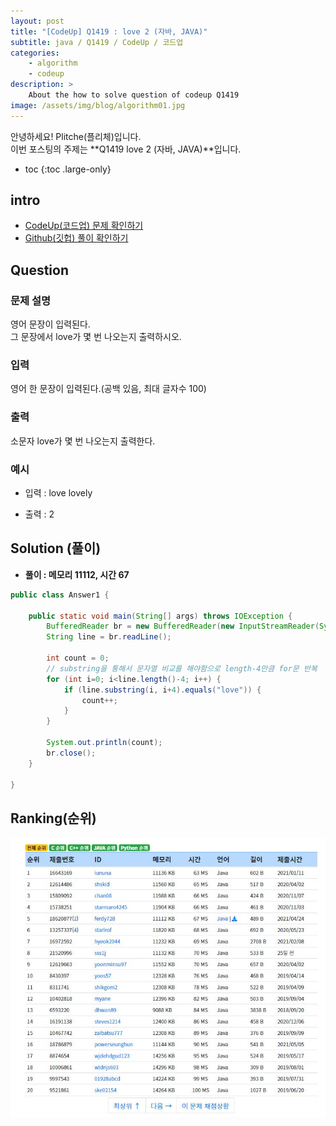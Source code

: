 ```yaml
---
layout: post
title: "[CodeUp] Q1419 : love 2 (자바, JAVA)"
subtitle: java / Q1419 / CodeUp / 코드업
categories:
    - algorithm
    - codeup
description: >
    About the how to solve question of codeup Q1419
image: /assets/img/blog/algorithm01.jpg
---
```


안녕하세요! Plitche(플리체)입니다.  
이번 포스팅의 주제는 **Q1419 love 2 (자바, JAVA)**입니다.

* toc
{:toc .large-only}

## intro
* [CodeUp(코드업) 문제 확인하기](https://codeup.kr/problem.php?id=1419)  
* [Github(깃헙) 풀이 확인하기](https://github.com/plitche/CodeUp_Solution/tree/master/Q1401~Q1500/Q1419)  

## Question
### 문제 설명
영어 문장이 입력된다.  
그 문장에서 love가 몇 번 나오는지 출력하시오.  

### 입력
영어 한 문장이 입력된다.(공백 있음, 최대 글자수 100)  

### 출력
소문자 love가 몇 번 나오는지 출력한다.  

### 예시
* 입력 : love lovely  

* 출력 : 2  

## Solution (풀이)
* **풀이 : 메모리 11112, 시간 67**  

```java
public class Answer1 {

    public static void main(String[] args) throws IOException {
    	BufferedReader br = new BufferedReader(new InputStreamReader(System.in));
    	String line = br.readLine();
    	
    	int count = 0;
    	// substring을 통해서 문자열 비교를 해야함으로 length-4만큼 for문 반복
    	for (int i=0; i<line.length()-4; i++) {
    		if (line.substring(i, i+4).equals("love")) {
    			count++;
    		}
    	}

    	System.out.println(count);
        br.close();
    }
    	 
}
```  

## Ranking(순위)
![](/assets/post/codeup/Q1400~Q1499/20211015_02/03.JPG)  